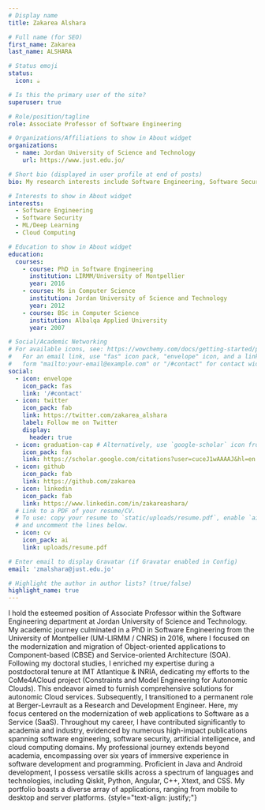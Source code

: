 ```yaml
---
# Display name
title: Zakarea Alshara

# Full name (for SEO)
first_name: Zakarea
last_name: ALSHARA

# Status emoji
status:
  icon: ☕️

# Is this the primary user of the site?
superuser: true

# Role/position/tagline
role: Associate Professor of Software Engineering

# Organizations/Affiliations to show in About widget
organizations:
  - name: Jordan University of Science and Technology
    url: https://www.just.edu.jo/

# Short bio (displayed in user profile at end of posts)
bio: My research interests include Software Engineering, Software Security, AI, and Cloud Computing.

# Interests to show in About widget
interests:
  - Software Engineering
  - Software Security
  - ML/Deep Learning
  - Cloud Computing

# Education to show in About widget
education:
  courses:
    - course: PhD in Software Engineering
      institution: LIRMM/University of Montpellier
      year: 2016
    - course: Ms in Computer Science
      institution: Jordan University of Science and Technology
      year: 2012
    - course: BSc in Computer Science
      institution: Albalqa Applied University
      year: 2007

# Social/Academic Networking
# For available icons, see: https://wowchemy.com/docs/getting-started/page-builder/#icons
#   For an email link, use "fas" icon pack, "envelope" icon, and a link in the
#   form "mailto:your-email@example.com" or "/#contact" for contact widget.
social:
  - icon: envelope
    icon_pack: fas
    link: '/#contact'
  - icon: twitter
    icon_pack: fab
    link: https://twitter.com/zakarea_alshara
    label: Follow me on Twitter
    display:
      header: true
  - icon: graduation-cap # Alternatively, use `google-scholar` icon from `ai` icon pack
    icon_pack: fas
    link: https://scholar.google.com/citations?user=cuceJ1wAAAAJ&hl=en
  - icon: github
    icon_pack: fab
    link: https://github.com/zakarea
  - icon: linkedin
    icon_pack: fab
    link: https://www.linkedin.com/in/zakareashara/
  # Link to a PDF of your resume/CV.
  # To use: copy your resume to `static/uploads/resume.pdf`, enable `ai` icons in `params.yaml`,
  # and uncomment the lines below.
  - icon: cv
    icon_pack: ai
    link: uploads/resume.pdf

# Enter email to display Gravatar (if Gravatar enabled in Config)
email: 'zmalshara@just.edu.jo'

# Highlight the author in author lists? (true/false)
highlight_name: true
---
```

I hold the esteemed position of Associate Professor within the Software Engineering department at Jordan University of Science and Technology. My academic journey culminated in a PhD in Software Engineering from the University of Montpellier (UM-LIRMM / CNRS) in 2016, where I focused on the modernization and migration of Object-oriented applications to Component-based (CBSE) and Service-oriented Architecture (SOA).
Following my doctoral studies, I enriched my expertise during a postdoctoral tenure at IMT Atlantique & INRIA, dedicating my efforts to the CoMe4ACloud project (Constraints and Model Engineering for Autonomic Clouds). This endeavor aimed to furnish comprehensive solutions for autonomic Cloud services. Subsequently, I transitioned to a permanent role at Berger-Levrault as a Research and Development Engineer. Here, my focus centered on the modernization of web applications to Software as a Service (SaaS).
Throughout my career, I have contributed significantly to academia and industry, evidenced by numerous high-impact publications spanning software engineering, software security, artificial intelligence, and cloud computing domains.
My professional journey extends beyond academia, encompassing over six years of immersive experience in software development and programming. Proficient in Java and Android development, I possess versatile skills across a spectrum of languages and technologies, including Qiskit, Python, Angular, C++, Xtext, and CSS. My portfolio boasts a diverse array of applications, ranging from mobile to desktop and server platforms.
{style="text-align: justify;"}
